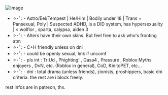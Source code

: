 ![image](https://static.wikia.nocookie.net/callofduty/images/b/b4/Multiplayer_Reveal_Promo16_MWII.jpg)
- ✧･ﾟ: - Astro/Eel/Tempest | He/Him | Bodily under 18 | Trans + Pansexual, Poly | Suspected ADHD, is a DID system, has hypersexuality | < wolflor , sparta, calypso, aiden 3
- ✧･ﾟ: - Alters have their own skins. But feel free to ask who's fronting atm
- ✧･ﾟ: - C+H friendly unless on dni
- ✧･ﾟ: - could be openly sexual, lmk if uncomf
- ✧･ﾟ: - pls int : Tr:Ud , Phighting! , Gasa4 , Pressure , Roblox Myths enjoyers , DvN, etc. (Roblox in general), CoD, KinitoPET, etc...
- ✧･ﾟ: - dni : total drama (unless friends), zionists, proshippers, basic dni criteria. the rest are i block freely.

rest infos are in patreon, thx.
